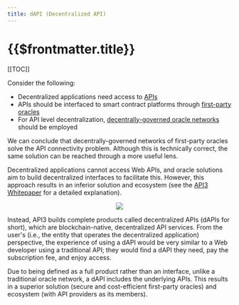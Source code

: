 ```yaml
---
title: dAPI (Decentralized API)
---
```


# {{$frontmatter.title}}

[[TOC]]

Consider the following:

* Decentralized applications need access to [APIs](apis.md)
* APIs should be interfaced to smart contract platforms through [first-party oracles](first-party-oracles.md)
* For API level decentralization, [decentrally-governed oracle networks](decentrally-governed-oracle-networks.md) should be employed

We can conclude that decentrally-governed networks of first-party oracles solve the API connectivity problem. Although this is technically correct, the same solution can be reached through a more useful lens.

Decentralized applications cannot access Web APIs, and oracle solutions aim to build decentralized interfaces to facilitate this. However, this approach results in an inferior solution and ecosystem (see the [API3 Whitepaper](https://github.com/api3dao/api3-whitepaper/blob/master/api3-whitepaper.pdf) for a detailed explanation).

<p align="center">
  <img src="https://github.com/api3dao/api3-docs/raw/master/figures/dapi.png" />
</p>

Instead, API3 builds complete products called decentralized APIs (dAPIs for short), which are blockchain-native, decentralized API services. From the user's (i.e., the entity that operates the decentralized application) perspective, the experience of using a dAPI would be very similar to a Web developer using a traditional API; they would find a dAPI they need, pay the subscription fee, and enjoy access.

Due to being defined as a full product rather than an interface, unlike a traditional oracle network, a dAPI includes the underlying APIs. This results in a superior solution (secure and cost-efficient first-party oracles) and ecosystem (with API providers as its members).
